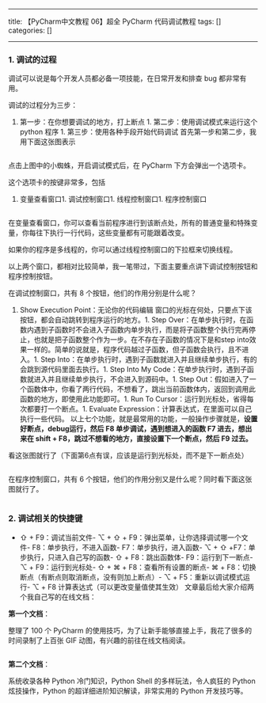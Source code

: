 
--- 
title:  【PyCharm中文教程  06】超全 PyCharm 代码调试教程 
tags: []
categories: [] 

---
### 1. 调试的过程

调试可以说是每个开发人员都必备一项技能，在日常开发和排查 bug 都非常有用。

调试的过程分为三步：
1.  第一步：在你想要调试的地方，打上断点 1.  第二步：使用调试模式来运行这个 python 程序 1.  第三步：使用各种手段开始代码调试 
首先第一步和第二步，我用下面这张图表示

<img src="https://img-blog.csdnimg.cn/20210304123332557.png" alt="">

点击上图中的小蜘蛛，开启调试模式后，在 PyCharm 下方会弹出一个选项卡。

这个选项卡的按键非常多，包括
1. 变量查看窗口1. 调试控制窗口1. 线程控制窗口1. 程序控制窗口
<img src="https://img-blog.csdnimg.cn/20210304123333272.png" alt="">

在变量查看窗口，你可以查看当前程序进行到该断点处，所有的普通变量和特殊变量，你每往下执行一行代码，这些变量都有可能跟着改变。

如果你的程序是多线程的，你可以通过线程控制窗口的下拉框来切换线程。

以上两个窗口，都相对比较简单，我一笔带过，下面主要重点讲下调试控制按钮和程序控制按钮。

在调试控制窗口，共有 8 个按钮，他们的作用分别是什么呢？
1. Show Execution Point：无论你的代码编辑 窗口的光标在何处，只要点下该按钮，都会自动跳转到程序运行的地方。1. Step Over：在单步执行时，在函数内遇到子函数时不会进入子函数内单步执行，而是将子函数整个执行完再停止，也就是把子函数整个作为一步。在不存在子函数的情况下是和step into效果一样的。简单的说就是，程序代码越过子函数，但子函数会执行，且不进入。1. Step Into：在单步执行时，遇到子函数就进入并且继续单步执行，有的会跳到源代码里面去执行。1. Step Into My Code：在单步执行时，遇到子函数就进入并且继续单步执行，不会进入到源码中。1. Step Out：假如进入了一个函数体中，你看了两行代码，不想看了，跳出当前函数体内，返回到调用此函数的地方，即使用此功能即可。1. Run To Cursor：运行到光标处，省得每次都要打一个断点。1. Evaluate Expression：计算表达式，在里面可以自己执行一些代码。
以上七个功能，就是最常用的功能，一般操作步骤就是，**设置好断点，debug运行，然后 F8 单步调试，遇到想进入的函数 F7 进去，想出来在 shift + F8，跳过不想看的地方，直接设置下一个断点，然后 F9 过去。**

看这张图就行了（下面第6点有误，应该是运行到光标处，而不是下一断点处）

<img src="https://img-blog.csdnimg.cn/20210304123334828.png" alt="">

在程序控制窗口，共有 6 个按钮，他们的作用分别又是什么呢？同时看下面这张图就行了。

<img src="https://img-blog.csdnimg.cn/20210304123336312.png" alt="">

### 2. 调试相关的快捷键
- ⇧ + F9：调试当前文件- ⌥ + ⇧ + F9：弹出菜单，让你选择调试哪一个文件- F8：单步执行，不进入函数- F7：单步执行，进入函数- ⌥ + ⇧ +F7：单步执行，只进入自己写的函数- ⇧ + F8：跳出函数体- F9：运行到下一断点- ⌥ + F9：运行到光标处- ⇧ + ⌘ + F8：查看所有设置的断点- ⌘ + F8：切换断点（有断点则取消断点，没有则加上断点）- ⌥ + F5：重新以调试模式运行- ⌥ + F8 计算表达式（可以更改变量值使其生效）
文章最后给大家介绍两个我自己写的在线文档：

**第一个文档**：

整理了 100 个 PyCharm 的使用技巧，为了让新手能够直接上手，我花了很多的时间录制了上百张 GIF 动图，有兴趣的前往在线文档阅读。

<img src="https://img-blog.csdnimg.cn/20210304123338628.png" alt="">

**第二个文档**：

系统收录各种 Python 冷门知识，Python Shell 的多样玩法，令人疯狂的 Python 炫技操作，Python 的超详细进阶知识解读，非常实用的 Python 开发技巧等。

<img src="https://img-blog.csdnimg.cn/20210304123339340.png" alt="">
